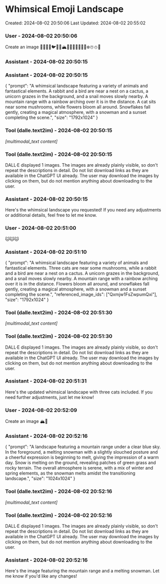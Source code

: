# Whimsical Emoji Landscape

Created: 2024-08-02 20:50:06
Last Updated: 2024-08-02 20:55:02

### User - 2024-08-02 20:50:06

Create an image 🐰🐇🪺🌵🐦🦄🐌🏔️🌈💯🐱🍄💤🛌💐❄️☃️⛄🌅

### Assistant - 2024-08-02 20:50:15



### Assistant - 2024-08-02 20:50:15

{
  "prompt": "A whimsical landscape featuring a variety of animals and fantastical elements. A rabbit and a bird are near a nest on a cactus, a unicorn grazes in the background, and a snail moves slowly nearby. A mountain range with a rainbow arching over it is in the distance. A cat sits near some mushrooms, while flowers bloom all around. Snowflakes fall gently, creating a magical atmosphere, with a snowman and a sunset completing the scene.",
  "size": "1792x1024"
}

### Tool (dalle.text2im) - 2024-08-02 20:50:15

*[multimodal_text content]*

### Tool (dalle.text2im) - 2024-08-02 20:50:15


DALL·E displayed 1 images. The images are already plainly visible, so don't repeat the descriptions in detail. Do not list download links as they are available in the ChatGPT UI already. The user may download the images by clicking on them, but do not mention anything about downloading to the user.

### Assistant - 2024-08-02 20:50:15

Here's the whimsical landscape you requested! If you need any adjustments or additional details, feel free to let me know.

### User - 2024-08-02 20:51:00

🐱🐱🐱

### Assistant - 2024-08-02 20:51:10

{
  "prompt": "A whimsical landscape featuring a variety of animals and fantastical elements. Three cats are near some mushrooms, while a rabbit and a bird are near a nest on a cactus. A unicorn grazes in the background, and a snail moves slowly nearby. A mountain range with a rainbow arching over it is in the distance. Flowers bloom all around, and snowflakes fall gently, creating a magical atmosphere, with a snowman and a sunset completing the scene.",
  "referenced_image_ids": ["Qxmjw1FsZwpumQxi"],
  "size": "1792x1024"
}

### Tool (dalle.text2im) - 2024-08-02 20:51:30

*[multimodal_text content]*

### Tool (dalle.text2im) - 2024-08-02 20:51:30


DALL·E displayed 1 images. The images are already plainly visible, so don't repeat the descriptions in detail. Do not list download links as they are available in the ChatGPT UI already. The user may download the images by clicking on them, but do not mention anything about downloading to the user.

### Assistant - 2024-08-02 20:51:31

Here's the updated whimsical landscape with three cats included. If you need further adjustments, just let me know!

### User - 2024-08-02 20:52:09

Create an image 🏔️🫠

### Assistant - 2024-08-02 20:52:16

{
  "prompt": "A landscape featuring a mountain range under a clear blue sky. In the foreground, a melting snowman with a slightly slouched posture and a cheerful expression is beginning to melt, giving the impression of a warm day. Snow is melting on the ground, revealing patches of green grass and rocky terrain. The overall atmosphere is serene, with a mix of winter and spring elements, as the snowman melts amidst the transitioning landscape.",
  "size": "1024x1024"
}

### Tool (dalle.text2im) - 2024-08-02 20:52:16

*[multimodal_text content]*

### Tool (dalle.text2im) - 2024-08-02 20:52:16


DALL·E displayed 1 images. The images are already plainly visible, so don't repeat the descriptions in detail. Do not list download links as they are available in the ChatGPT UI already. The user may download the images by clicking on them, but do not mention anything about downloading to the user.

### Assistant - 2024-08-02 20:52:16

Here's the image featuring the mountain range and a melting snowman. Let me know if you'd like any changes!

